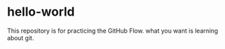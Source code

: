# hello-world
This repository is for practicing the GitHub Flow.
what you want is learning about git.
